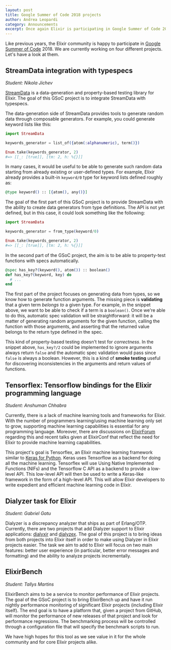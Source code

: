 ```yaml
---
layout: post
title: Google Summer of Code 2018 projects
author: Andrea Leopardi
category: Announcements
excerpt: Once again Elixir is participating in Google Summer of Code 2018. In this post, we'll have a look at the active projects.
---
```


Like previous years, the Elixir community is happy to participate in [Google Summer of Code][gsoc] 2018. We are currently working on four different projects. Let's have a look at them.

## StreamData integration with typespecs

*Student: Nikola Jichev*

[StreamData][stream_data] is a data-generation and property-based testing library for Elixir. The goal of this GSoC project is to integrate StreamData with typespecs.

The data-generation side of StreamData provides tools to generate random data through composable generators. For example, you could generate keyword lists like this:

```elixir
import StreamData

keywords_generator = list_of({atom(:alphanumeric), term()})

Enum.take(keywords_generator, 2)
#=> [[_: [true]], [tm: 2, h: %{}]]
```

In many cases, it would be useful to be able to generate such random data starting from already existing or user-defined types. For example, Elixir already provides a built-in `keyword/0` type for keyword lists defined roughly as:

```elixir
@type keyword() :: [{atom(), any()}]
```

The goal of the first part of this GSoC project is to provide StreamData with the ability to create data generators from type definitions. The API is not yet defined, but in this case, it could look something like the following:

```elixir
import StreamData

keywords_generator = from_type(keyword/0)

Enum.take(keywords_generator, 2)
#=> [[_: [true]], [tm: 2, h: %{}]]
```

In the second part of the GSoC project, the aim is to be able to property-test functions with specs automatically.

```elixir
@spec has_key?(keyword(), atom()) :: boolean()
def has_key?(keyword, key) do
  # ...
end
```

The first part of the project focuses on generating data from types, so we know how to generate function arguments. The missing piece is **validating** that a given term *belongs to* a given type. For example, in the snippet above, we want to be able to check if a term is a `boolean()`. Once we're able to do this, automatic spec validation will be straightforward: it will be a matter of generating random arguments for the given function, calling the function with those arguments, and asserting that the returned value belongs to the return type defined in the spec.

This kind of property-based testing doesn't test for *correctness*. In the snippet above, `has_key?/2` could be implemented to ignore arguments always return `false` and the automatic spec validation would pass since `false` is always a boolean. However, this is a kind of **smoke testing** useful for discovering inconsistencies in the arguments and return values of functions.

## Tensorflex: Tensorflow bindings for the Elixir programming language

*Student: Anshuman Chhabra*

Currently, there is a lack of machine learning tools and frameworks for Elixir. With the number of programmers learning/using machine learning only set to grow, supporting machine learning capabilities is essential for any programming language. Moreover, there are discussions on [ElixirForum][elixirforum] regarding this and recent talks given at ElixirConf that reflect the need for Elixir to provide machine learning capabilities.

This project's goal is Tensorflex, an Elixir machine learning framework similar to [Keras for Python][keras]. Keras uses Tensorflow as a backend for doing all the machine learning. Tensorflex will use Using Native Implemented Functions (NIFs) and the Tensorflow C API as a backend to provide a low-level API. This low-level API will then be used to write a Keras-like framework in the form of a high-level API. This will allow Elixir developers to write expedient and efficient machine learning code in Elixir.

## Dialyzer task for Elixir

*Student: Gabriel Gatu*

Dialyzer is a discrepancy analyzer that ships as part of Erlang/OTP. Currently, there are two projects that add Dialyzer support to Elixir applications: [dialyxir][] and [dialyzex][]. The goal of this project is to bring ideas from both projects into Elixir itself in order to make using Dialyzer in Elixir projects easier. The task we aim to add to Elixir will focus on two main features: better user experience (in particular, better error messages and formatting) and the ability to analyze projects incrementally.

## ElixirBench

*Student: Tallys Martins*

ElixirBench aims to be a service to monitor performance of Elixir projects. The goal of the GSoC project is to bring ElixirBench up and have it run nightly performance monitoring of significant Elixir projects (including Elixir itself). The end goal is to have a platform that, given a project from GitHub, will monitor the performance of new releases of that project and look for performance regressions. The benchmarking process will be controlled through a configuration file that will specify the benchmark scripts to run.

We have high hopes for this tool as we see value in it for the whole community and for core Elixir projects alike.

[gsoc]: https://summerofcode.withgoogle.com
[stream_data]: https://github.com/whatyouhide/stream_data
[elixirforum]: https://elixirforum.com
[keras]: https://keras.io
[dialyxir]: https://github.com/jeremyjh/dialyxir
[dialyzex]: https://github.com/Comcast/dialyzex

